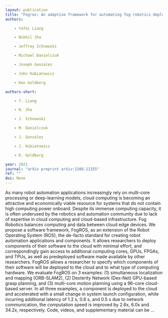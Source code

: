 ```yaml
---
layout: publication
title: "Fogros: An adaptive framework for automating fog robotics deployment"
authors:

    - Yafei Liang

    - Nikhil Jha

    - Jeffrey Ichnowski

    - Michael Danielczuk

    - Joseph Gonzalez

    - John Kubiatowicz

    - Ken Goldberg

authors-short:

    - Y. Liang

    - N. Jha

    - J. Ichnowski

    - M. Danielczuk

    - J. Gonzalez

    - J. Kubiatowicz

    - K. Goldberg

year: 2021
journal: "arXiv preprint arXiv:2108.11355"
ref: ""
doi: None
---
```


As many robot automation applications increasingly rely on multi-core processing or deep-learning models, cloud computing is becoming an attractive and economically viable resource for systems that do not contain high computing power onboard. Despite its immense computing capacity, it is often underused by the robotics and automation community due to lack of expertise in cloud computing and cloud-based infrastructure. Fog Robotics balances computing and data between cloud edge devices. We propose a software framework, FogROS, as an extension of the Robot Operating System (ROS), the de-facto standard for creating robot automation applications and components. It allows researchers to deploy components of their software to the cloud with minimal effort, and correspondingly gain access to additional computing cores, GPUs, FPGAs, and TPUs, as well as predeployed software made available by other researchers. FogROS allows a researcher to specify which components of their software will be deployed to the cloud and to what type of computing hardware. We evaluate FogROS on 3 examples: (1) simultaneous localization and mapping (ORB-SLAM2), (2) Dexterity Network (Dex-Net) GPU-based grasp planning, and (3) multi-core motion planning using a 96-core cloud-based server. In all three examples, a component is deployed to the cloud and accelerated with a small change in system launch configuration, while incurring additional latency of 1.2 s, 0.6 s, and 0.5 s due to network communication, the computation speed is improved by 2.6x, 6.0x and 34.2x, respectively. Code, videos, and supplementary material can be …
    